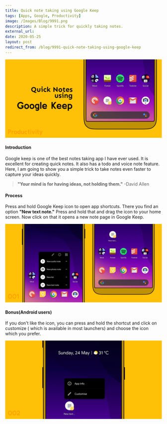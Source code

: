```yaml
---
title: Quick note taking using Google Keep
tags: [Apps, Google, Productivity]
image: /Images/Blog/9991.png
description: A simple trick for quickly taking notes.
external_url:
date: 2020-05-25
layout: post
redirect_from: /blog/9991-quick-note-taking-using-google-keep
---
```


![alt text](/Images/Blog/9991.png "1")

#### **Introduction**

Google keep is one of the best notes taking app I have ever used. It is excellent for creating quick notes. It also has a todo and voice note feature. Here, I am going to show you a simple trick to take notes even faster to capture your ideas quickly.

> **"Your mind is for having ideas, not holding them."** -David Allen


#### **Process**

Press and hold Google Keep icon to open app shortcuts. There you find an option **"New text note."** Press and hold that and drag the icon to your home screen. Now click on that it opens a new note page in Google Keep.

![alt text](/Images/Blog/9991-1.png "2")


#### **Bonus(Android users)**

If you don't like the icon, you can press and hold the shortcut and click on customize ( which is available in most launchers) and choose the icon which you prefer.

![alt text](/Images/Blog/9991-2.png "3")